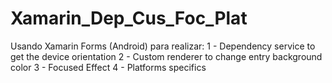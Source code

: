 # Xamarin_Dep_Cus_Foc_Plat
Usando Xamarin Forms (Android) para realizar:
1 - Dependency service to get the device orientation
2 - Custom renderer to change entry background color
3 - Focused Effect
4 - Platforms specifics
